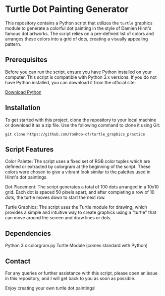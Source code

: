 # Turtle Dot Painting Generator

This repository contains a Python script that utilizes the `turtle` graphics module to generate a colorful dot painting in the style of Damien Hirst's famous dot artworks. The script relies on a pre-defined list of colors and arranges these colors into a grid of dots, creating a visually appealing pattern.

## Prerequisites

Before you can run the script, ensure you have Python installed on your computer. This script is compatible with Python 3.x versions. If you do not have Python installed, you can download it from the official site:

[Download Python](https://www.python.org/downloads/)

## Installation

To get started with this project, clone the repository to your local machine or download it as a zip file. Use the following command to clone it using Git:

```
git clone https://github.com/Yoohoo-cf/turtle_graphics_practice
```

## Script Features

Color Palette: The script uses a fixed set of RGB color tuples which are defined or extracted by colorgram at the beginning of the script. These colors were chosen to give a vibrant look similar to the palettes used in Hirst's dot paintings.

Dot Placement: The script generates a total of 100 dots arranged in a 10x10 grid. Each dot is spaced 50 pixels apart, and after completing a row of 10 dots, the turtle moves down to start the next row.

Turtle Graphics: The script uses the Turtle module for drawing, which provides a simple and intuitive way to create graphics using a "turtle" that can move around the screen and draw lines or dots.

## Dependencies

Python 3.x
colorgram.py
Turtle Module (comes standard with Python)

## Contact
For any queries or further assistance with this script, please open an issue in this repository, and I will get back to you as soon as possible.

Enjoy creating your own turtle dot paintings!
